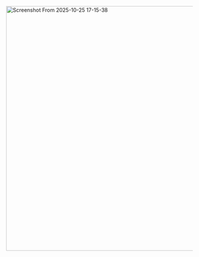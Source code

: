 
<img width="733" height="661" alt="Screenshot From 2025-10-25 17-15-38" src="https://github.com/user-attachments/assets/0026d311-1227-4e76-9ec1-02c511ebd7fc" />
